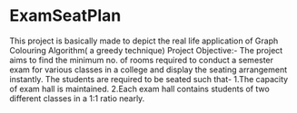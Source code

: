 # ExamSeatPlan
This project is basically made to depict the real life application of Graph Colouring Algorithm( a greedy technique)
Project Objective:- The project aims to find the minimum no. of rooms required to conduct a semester exam for various classes  in  a college and display the seating arrangement instantly. The students are required to be seated such that-                                    1.The capacity of exam hall is maintained.                                                                                             2.Each exam hall contains students of two different classes  in a 1:1 ratio nearly.                                                                    

